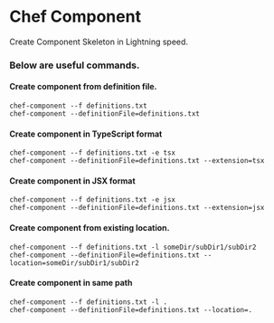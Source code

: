 # Chef Component
Create Component Skeleton in Lightning speed.

### Below are useful commands.

#### Create component from definition file.
```
chef-component --f definitions.txt
chef-component --definitionFile=definitions.txt
```

#### Create component in TypeScript format
```
chef-component --f definitions.txt -e tsx
chef-component --definitionFile=definitions.txt --extension=tsx
```

#### Create component in JSX format
```
chef-component --f definitions.txt -e jsx
chef-component --definitionFile=definitions.txt --extension=jsx
```

#### Create component from existing location.
```
chef-component --f definitions.txt -l someDir/subDir1/subDir2
chef-component --definitionFile=definitions.txt --location=someDir/subDir1/subDir2
```

#### Create component in same path
```
chef-component --f definitions.txt -l .
chef-component --definitionFile=definitions.txt --location=.
```